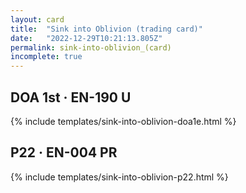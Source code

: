 ```yaml
---
layout: card
title:  "Sink into Oblivion (trading card)"
date:   "2022-12-29T10:21:13.805Z"
permalink: sink-into-oblivion_(card)
incomplete: true
---
```


## DOA 1st &middot; EN-190 U

{% include templates/sink-into-oblivion-doa1e.html %}


## P22 &middot; EN-004 PR

{% include templates/sink-into-oblivion-p22.html %}
